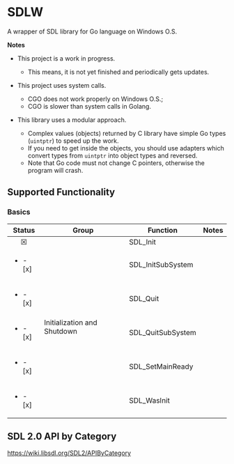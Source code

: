 # SDLW

A wrapper of SDL library for Go language on Windows O.S. 

**Notes**

* This project is a work in progress.  
  * This means, it is not yet finished and periodically gets updates.


* This project uses system calls.
  * CGO does not work properly on Windows O.S.;
  * CGO is slower than system calls in Golang.


* This library uses a modular approach.  
  * Complex values (objects) returned by C library have simple Go types (`uintptr`) 
  to speed up the work. 
  * If you need to get inside the objects, you should use 
  adapters which convert types from `uintptr` into object types and reversed.
  * Note that Go code must not change C pointers, otherwise the program will 
crash.

## Supported Functionality
### Basics
<table>
    <thead>
        <tr>
            <th>Status</th>
            <th>Group</th>
            <th>Function</th>
            <th>Notes</th>
        </tr>
    </thead>
    <tbody>
        <tr>
            <td align="center">&#9746;</td>
            <td rowspan=6>Initialization and Shutdown</td><td>SDL_Init</td>
            <td></td>
        </tr>
        <tr>
            <td><ul><li>- [x]</li></ul></td>
            <td>SDL_InitSubSystem</td>
            <td></td>
        </tr>
        <tr>
            <td><ul><li>- [x]</li></ul></td>
            <td>SDL_Quit</td>
            <td></td>
        </tr>
        <tr>
            <td><ul><li>- [x]</li></ul></td>
            <td>SDL_QuitSubSystem</td>
            <td></td>
        </tr>
        <tr>
            <td><ul><li>- [x]</li></ul></td>
            <td>SDL_SetMainReady</td>
            <td></td>
        </tr>
        <tr>
            <td><ul><li>- [x]</li></ul></td>
            <td>SDL_WasInit</td>
            <td></td>
        </tr>
    </tbody>
</table>

## SDL 2.0 API by Category
https://wiki.libsdl.org/SDL2/APIByCategory
